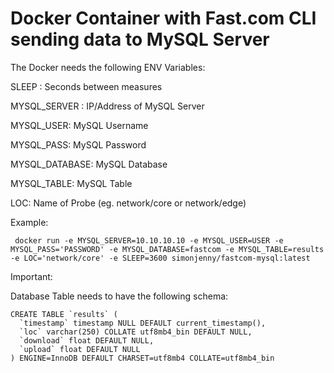# Docker Container with Fast.com CLI sending data to MySQL Server

The Docker needs the following ENV Variables:

SLEEP : Seconds between measures

MYSQL_SERVER : IP/Address of MySQL Server

MYSQL_USER: MySQL Username

MYSQL_PASS: MySQL Password

MYSQL_DATABASE: MySQL Database

MYSQL_TABLE: MySQL Table

LOC: Name of Probe (eg. network/core or network/edge)

Example:

```
 docker run -e MYSQL_SERVER=10.10.10.10 -e MYSQL_USER=USER -e MYSQL_PASS='PASSWORD' -e MYSQL_DATABASE=fastcom -e MYSQL_TABLE=results -e LOC='network/core' -e SLEEP=3600 simonjenny/fastcom-mysql:latest
```

Important:

Database Table needs to have the following schema:

```
CREATE TABLE `results` (
  `timestamp` timestamp NULL DEFAULT current_timestamp(),
  `loc` varchar(250) COLLATE utf8mb4_bin DEFAULT NULL,
  `download` float DEFAULT NULL,
  `upload` float DEFAULT NULL
) ENGINE=InnoDB DEFAULT CHARSET=utf8mb4 COLLATE=utf8mb4_bin
```